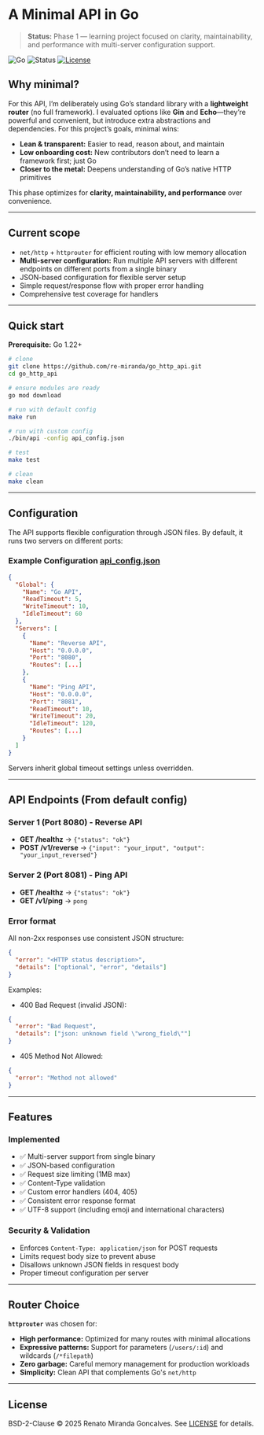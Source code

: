 # A Minimal API in Go

> **Status:** Phase 1 — learning project focused on clarity, maintainability, and performance with multi-server configuration support.

![Go](https://img.shields.io/badge/Go-1.22%2B-00ADD8?logo=go)
![Status](https://img.shields.io/badge/status-experimental-blueviolet)
[![License](https://img.shields.io/badge/license-BSD--2--Clause-lightgrey)](LICENSE)

## Why minimal?

For this API, I’m deliberately using Go’s standard library with a **lightweight router** (no full framework). I evaluated options like **Gin** and **Echo**—they’re powerful and convenient, but introduce extra abstractions and dependencies. For this project’s goals, minimal wins:

- **Lean & transparent:** Easier to read, reason about, and maintain
- **Low onboarding cost:** New contributors don’t need to learn a framework first; just Go
- **Closer to the metal:** Deepens understanding of Go’s native HTTP primitives

This phase optimizes for **clarity, maintainability, and performance** over convenience.

---

## Current scope

- `net/http` + `httprouter` for efficient routing with low memory allocation
- **Multi-server configuration:** Run multiple API servers with different endpoints on different ports from a single binary
- JSON-based configuration for flexible server setup
- Simple request/response flow with proper error handling
- Comprehensive test coverage for handlers

---

## Quick start

**Prerequisite:** Go 1.22+

```bash
# clone
git clone https://github.com/re-miranda/go_http_api.git
cd go_http_api

# ensure modules are ready
go mod download

# run with default config
make run

# run with custom config
./bin/api -config api_config.json

# test
make test

# clean
make clean
```
---

## Configuration

The API supports flexible configuration through JSON files. By default, it runs two servers on different ports:

### Example Configuration [api_config.json](api_config.json)

```json
{
  "Global": {
    "Name": "Go API",
    "ReadTimeout": 5,
    "WriteTimeout": 10,
    "IdleTimeout": 60
  },
  "Servers": [
    {
      "Name": "Reverse API",
      "Host": "0.0.0.0",
      "Port": "8080",
      "Routes": [...]
    },
    {
      "Name": "Ping API",
      "Host": "0.0.0.0",
      "Port": "8081",
      "ReadTimeout": 10,
      "WriteTimeout": 20,
      "IdleTimeout": 120,
      "Routes": [...]
    }
  ]
}
```

Servers inherit global timeout settings unless overridden.

---

##  API Endpoints (From default config)

### Server 1 (Port 8080) - Reverse API
- **GET /healthz** → `{"status": "ok"}`
- **POST /v1/reverse** → `{"input": "your_input", "output": "your_input_reversed"}`

### Server 2 (Port 8081) - Ping API
- **GET /healthz** → `{"status": "ok"}`
- **GET /v1/ping** → `pong`

### Error format
All non-2xx responses use consistent JSON structure:
```json
{
  "error": "<HTTP status description>",
  "details": ["optional", "error", "details"]
}
```

Examples:

- 400 Bad Request (invalid JSON):
```json
{
  "error": "Bad Request",
  "details": ["json: unknown field \"wrong_field\""]
}
```

- 405 Method Not Allowed:
```json
{
  "error": "Method not allowed"
}
```

---

## Features

### Implemented
- ✅ Multi-server support from single binary
- ✅ JSON-based configuration
- ✅ Request size limiting (1MB max)
- ✅ Content-Type validation
- ✅ Custom error handlers (404, 405)
- ✅ Consistent error response format
- ✅ UTF-8 support (including emoji and international characters)

### Security & Validation
- Enforces `Content-Type: application/json` for POST requests
- Limits request body size to prevent abuse
- Disallows unknown JSON fields in resquest body
- Proper timeout configuration per server

---

## Router Choice

**`httprouter`** was chosen for:
- **High performance:** Optimized for many routes with minimal allocations
- **Expressive patterns:** Support for parameters (`/users/:id`) and wildcards (`/*filepath`)
- **Zero garbage:** Careful memory management for production workloads
- **Simplicity:** Clean API that complements Go's `net/http`

---

## License

BSD-2-Clause © 2025 Renato Miranda Goncalves. See [LICENSE](LICENSE) for details.
